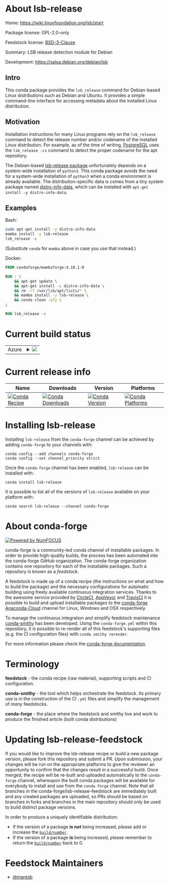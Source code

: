 About lsb-release
=================

Home: https://wiki.linuxfoundation.org/lsb/start

Package license: GPL-2.0-only

Feedstock license: [BSD-3-Clause](https://github.com/conda-forge/lsb-release-feedstock/blob/master/LICENSE.txt)

Summary: LSB release detection module for Debian

Development: https://salsa.debian.org/debian/lsb

Intro
-----

This conda package provides the `lsb_release` command for Debian-based Linux
distributions such as Debian and Ubuntu. It provides a simple command-line interface
for accessing metadata about the installed Linux distribution.

Motivation
----------

Installation instructions for many Linux programs rely on the `lsb_release` command
to detect the release number and/or codename of the installed Linux distribution.
For example, as of the time of writing,
[PostgreSQL](https://www.postgresql.org/download/linux/ubuntu/) uses
the `lsb_release -cs` command to detect the proper codename for the apt repository.

The Debian-based
[lsb-release package](https://packages.debian.org/stable/lsb-release)
unfortunately depends on a system-wide installation of `python3`. This conda
package avoids the need for a system-wide installation of `python3` when a conda
environment is already available. The distribution-specific data is comes from
a tiny system package named
[distro-info-data](https://packages.debian.org/stable/distro-info-data),
which can be installed with `apt-get install -y distro-info-data`.

Examples
--------

Bash:
```bash
sudo apt-get install -y distro-info-data
mamba install -y lsb-release
lsb_release -a
```

(Substitute `conda` for `mamba` above in case you use that instead.)

Docker:
```dockerfile
FROM condaforge/mambaforge:4.10.1-0

RUN : \
    && apt-get update \
    && apt-get install -y distro-info-data \
    && rm -rf /var/lib/apt/lists/* \
    && mamba install -y lsb-release \
    && conda clean -afy \
;

RUN lsb_release -a
```


Current build status
====================


<table>
    
  <tr>
    <td>Azure</td>
    <td>
      <details>
        <summary>
          <a href="https://dev.azure.com/conda-forge/feedstock-builds/_build/latest?definitionId=13255&branchName=master">
            <img src="https://dev.azure.com/conda-forge/feedstock-builds/_apis/build/status/lsb-release-feedstock?branchName=master">
          </a>
        </summary>
        <table>
          <thead><tr><th>Variant</th><th>Status</th></tr></thead>
          <tbody><tr>
              <td>linux_64_python3.10.____cpython</td>
              <td>
                <a href="https://dev.azure.com/conda-forge/feedstock-builds/_build/latest?definitionId=13255&branchName=master">
                  <img src="https://dev.azure.com/conda-forge/feedstock-builds/_apis/build/status/lsb-release-feedstock?branchName=master&jobName=linux&configuration=linux_64_python3.10.____cpython" alt="variant">
                </a>
              </td>
            </tr><tr>
              <td>linux_64_python3.7.____73_pypy</td>
              <td>
                <a href="https://dev.azure.com/conda-forge/feedstock-builds/_build/latest?definitionId=13255&branchName=master">
                  <img src="https://dev.azure.com/conda-forge/feedstock-builds/_apis/build/status/lsb-release-feedstock?branchName=master&jobName=linux&configuration=linux_64_python3.7.____73_pypy" alt="variant">
                </a>
              </td>
            </tr><tr>
              <td>linux_64_python3.7.____cpython</td>
              <td>
                <a href="https://dev.azure.com/conda-forge/feedstock-builds/_build/latest?definitionId=13255&branchName=master">
                  <img src="https://dev.azure.com/conda-forge/feedstock-builds/_apis/build/status/lsb-release-feedstock?branchName=master&jobName=linux&configuration=linux_64_python3.7.____cpython" alt="variant">
                </a>
              </td>
            </tr><tr>
              <td>linux_64_python3.8.____cpython</td>
              <td>
                <a href="https://dev.azure.com/conda-forge/feedstock-builds/_build/latest?definitionId=13255&branchName=master">
                  <img src="https://dev.azure.com/conda-forge/feedstock-builds/_apis/build/status/lsb-release-feedstock?branchName=master&jobName=linux&configuration=linux_64_python3.8.____cpython" alt="variant">
                </a>
              </td>
            </tr><tr>
              <td>linux_64_python3.9.____cpython</td>
              <td>
                <a href="https://dev.azure.com/conda-forge/feedstock-builds/_build/latest?definitionId=13255&branchName=master">
                  <img src="https://dev.azure.com/conda-forge/feedstock-builds/_apis/build/status/lsb-release-feedstock?branchName=master&jobName=linux&configuration=linux_64_python3.9.____cpython" alt="variant">
                </a>
              </td>
            </tr>
          </tbody>
        </table>
      </details>
    </td>
  </tr>
</table>

Current release info
====================

| Name | Downloads | Version | Platforms |
| --- | --- | --- | --- |
| [![Conda Recipe](https://img.shields.io/badge/recipe-lsb--release-green.svg)](https://anaconda.org/conda-forge/lsb-release) | [![Conda Downloads](https://img.shields.io/conda/dn/conda-forge/lsb-release.svg)](https://anaconda.org/conda-forge/lsb-release) | [![Conda Version](https://img.shields.io/conda/vn/conda-forge/lsb-release.svg)](https://anaconda.org/conda-forge/lsb-release) | [![Conda Platforms](https://img.shields.io/conda/pn/conda-forge/lsb-release.svg)](https://anaconda.org/conda-forge/lsb-release) |

Installing lsb-release
======================

Installing `lsb-release` from the `conda-forge` channel can be achieved by adding `conda-forge` to your channels with:

```
conda config --add channels conda-forge
conda config --set channel_priority strict
```

Once the `conda-forge` channel has been enabled, `lsb-release` can be installed with:

```
conda install lsb-release
```

It is possible to list all of the versions of `lsb-release` available on your platform with:

```
conda search lsb-release --channel conda-forge
```


About conda-forge
=================

[![Powered by NumFOCUS](https://img.shields.io/badge/powered%20by-NumFOCUS-orange.svg?style=flat&colorA=E1523D&colorB=007D8A)](http://numfocus.org)

conda-forge is a community-led conda channel of installable packages.
In order to provide high-quality builds, the process has been automated into the
conda-forge GitHub organization. The conda-forge organization contains one repository
for each of the installable packages. Such a repository is known as a *feedstock*.

A feedstock is made up of a conda recipe (the instructions on what and how to build
the package) and the necessary configurations for automatic building using freely
available continuous integration services. Thanks to the awesome service provided by
[CircleCI](https://circleci.com/), [AppVeyor](https://www.appveyor.com/)
and [TravisCI](https://travis-ci.com/) it is possible to build and upload installable
packages to the [conda-forge](https://anaconda.org/conda-forge)
[Anaconda-Cloud](https://anaconda.org/) channel for Linux, Windows and OSX respectively.

To manage the continuous integration and simplify feedstock maintenance
[conda-smithy](https://github.com/conda-forge/conda-smithy) has been developed.
Using the ``conda-forge.yml`` within this repository, it is possible to re-render all of
this feedstock's supporting files (e.g. the CI configuration files) with ``conda smithy rerender``.

For more information please check the [conda-forge documentation](https://conda-forge.org/docs/).

Terminology
===========

**feedstock** - the conda recipe (raw material), supporting scripts and CI configuration.

**conda-smithy** - the tool which helps orchestrate the feedstock.
                   Its primary use is in the construction of the CI ``.yml`` files
                   and simplify the management of *many* feedstocks.

**conda-forge** - the place where the feedstock and smithy live and work to
                  produce the finished article (built conda distributions)


Updating lsb-release-feedstock
==============================

If you would like to improve the lsb-release recipe or build a new
package version, please fork this repository and submit a PR. Upon submission,
your changes will be run on the appropriate platforms to give the reviewer an
opportunity to confirm that the changes result in a successful build. Once
merged, the recipe will be re-built and uploaded automatically to the
`conda-forge` channel, whereupon the built conda packages will be available for
everybody to install and use from the `conda-forge` channel.
Note that all branches in the conda-forge/lsb-release-feedstock are
immediately built and any created packages are uploaded, so PRs should be based
on branches in forks and branches in the main repository should only be used to
build distinct package versions.

In order to produce a uniquely identifiable distribution:
 * If the version of a package **is not** being increased, please add or increase
   the [``build/number``](https://docs.conda.io/projects/conda-build/en/latest/resources/define-metadata.html#build-number-and-string).
 * If the version of a package **is** being increased, please remember to return
   the [``build/number``](https://docs.conda.io/projects/conda-build/en/latest/resources/define-metadata.html#build-number-and-string)
   back to 0.

Feedstock Maintainers
=====================

* [@maresb](https://github.com/maresb/)

